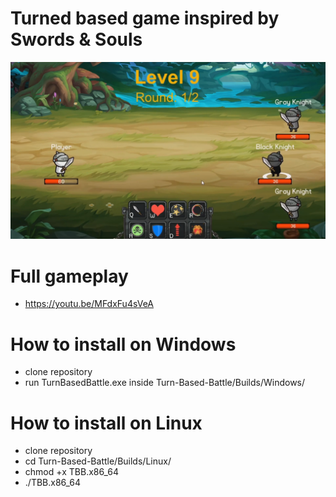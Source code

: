 # Turned based game inspired by Swords & Souls
![TurnBasedGame](Turn-Based-Battle/Assets/Sprites/Gameplay.png)

# Full gameplay
- https://youtu.be/MFdxFu4sVeA

# How to install on Windows
- clone repository
- run TurnBasedBattle.exe inside Turn-Based-Battle/Builds/Windows/

# How to install on Linux
- clone repository
- cd Turn-Based-Battle/Builds/Linux/
- chmod +x TBB.x86_64
- ./TBB.x86_64